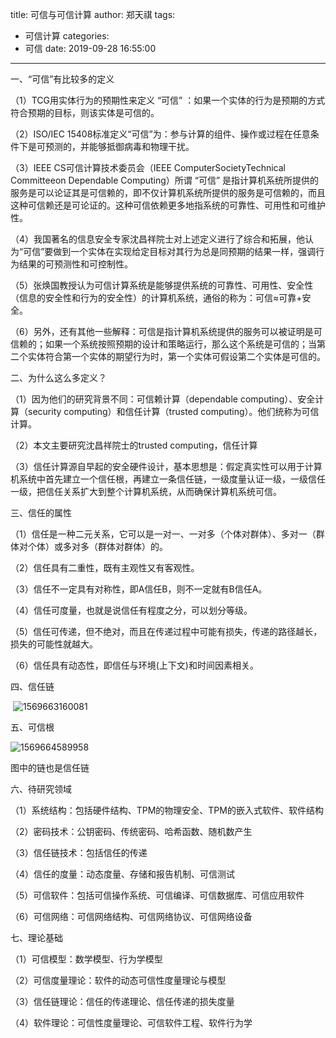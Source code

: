 title: 可信与可信计算
author: 郑天祺
tags:
  - 可信计算
categories:
  - 可信
date: 2019-09-28 16:55:00

---

一、“可信”有比较多的定义

（1）TCG用实体行为的预期性来定义 “可信” ：如果一个实体的行为是预期的方式符合预期的目标，则该实体是可信的。

（2）ISO/IEC 15408标准定义“可信”为：参与计算的组件、操作或过程在任意条件下是可预测的，并能够抵御病毒和物理干扰。

（3）IEEE CS可信计算技术委员会（IEEE ComputerSocietyTechnical Committeeon Dependable Computing）所谓 “可信” 是指计算机系统所提供的服务是可以论证其是可信赖的，即不仅计算机系统所提供的服务是可信赖的，而且这种可信赖还是可论证的。这种可信依赖更多地指系统的可靠性、可用性和可维护性。

（4）我国著名的信息安全专家沈昌祥院士对上述定义进行了综合和拓展，他认为“可信”要做到一个实体在实现给定目标对其行为总是同预期的结果一样，强调行为结果的可预测性和可控制性。

（5）张焕国教授认为可信计算系统是能够提供系统的可靠性、可用性、安全性（信息的安全性和行为的安全性）的计算机系统，通俗的称为：可信≈可靠+安全。

（6）另外，还有其他一些解释：可信是指计算机系统提供的服务可以被证明是可信赖的；如果一个系统按照预期的设计和策略运行，那么这个系统是可信的；当第二个实体符合第一个实体的期望行为时，第一个实体可假设第二个实体是可信的。

二、为什么这么多定义？

（1）因为他们的研究背景不同：可信赖计算（dependable computing）、安全计算（security computing）和信任计算（trusted computing）。他们统称为可信计算。

（2）本文主要研究沈昌祥院士的trusted computing，信任计算

（3）信任计算源自早起的安全硬件设计，基本思想是：假定真实性可以用于计算机系统中首先建立一个信任根，再建立一条信任链，一级度量认证一级，一级信任一级，把信任关系扩大到整个计算机系统，从而确保计算机系统可信。

三、信任的属性

（1）信任是一种二元关系，它可以是一对一、一对多（个体对群体）、多对一（群体对个体）或多对多（群体对群体）的。

（2）信任具有二重性，既有主观性又有客观性。

（3）信任不一定具有对称性，即A信任B，则不一定就有B信任A。

（4）信任可度量，也就是说信任有程度之分，可以划分等级。

（5）信任可传递，但不绝对，而且在传递过程中可能有损失，传递的路径越长，损失的可能性就越大。

（6）信任具有动态性，即信任与环境(上下文)和时间因素相关。

四、信任链

​	![1569663160081](/img/信任链.png)

五、可信根

![1569664589958](/img/可信根.png)

图中的链也是信任链

六、待研究领域

（1）系统结构：包括硬件结构、TPM的物理安全、TPM的嵌入式软件、软件结构

（2）密码技术：公钥密码、传统密码、哈希函数、随机数产生

（3）信任链技术：包括信任的传递

（4）信任的度量：动态度量、存储和报告机制、可信测试

（5）可信软件：包括可信操作系统、可信编译、可信数据库、可信应用软件

（6）可信网络：可信网络结构、可信网络协议、可信网络设备

七、理论基础

（1）可信模型：数学模型、行为学模型

（2）可信度量理论：软件的动态可信性度量理论与模型

（3）信任链理论：信任的传递理论、信任传递的损失度量

（4）软件理论：可信性度量理论、可信软件工程、软件行为学